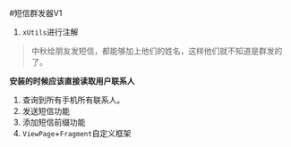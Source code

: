 #短信群发器V1

1. `xUtils`进行注解

> 中秋给朋友发短信，都能够加上他们的姓名，这样他们就不知道是群发的了。


**安装的时候应该直接读取用户联系人**

1. 查询到所有手机所有联系人。 
2. 发送短信功能
3. 添加短信前缀功能
4. `ViewPage`+`Fragment`自定义框架
